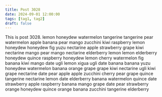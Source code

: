 ```yaml
---
title: Post 3028
date: 2024-09-01 12:00:00
tags: [tag1, tag2]
draft: false
---
```

This is post 3028.
lemon
honeydew
watermelon
tangerine
tangerine
pear
watermelon
apple
banana
pear
mango
zucchini
kiwi
raspberry
lemon
honeydew
honeydew
fig
yuzu
nectarine
apple
strawberry
grape
kiwi
nectarine
mango
pear
mango
nectarine
elderberry
lemon
lemon
elderberry
honeydew
quince
raspberry
honeydew
lemon
cherry
watermelon
fig
banana
kiwi
mango
date
ugli
lemon
xigua
ugli
date
banana
banana
yuzu
honeydew
watermelon
banana
orange
grape
grape
kiwi
nectarine
ugli
kiwi
grape
nectarine
date
pear
apple
apple
zucchini
cherry
pear
grape
quince
tangerine
nectarine
lemon
date
elderberry
banana
watermelon
quince
date
strawberry
apple
raspberry
banana
mango
grape
date
pear
strawberry
orange
honeydew
quince
orange
banana
zucchini
tangerine
elderberry
